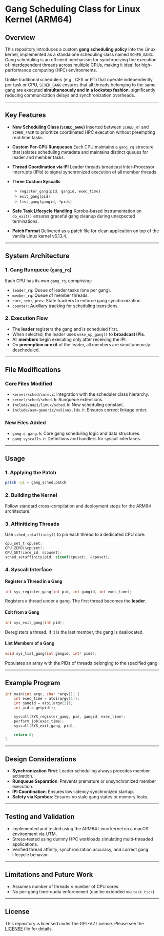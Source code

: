# Gang Scheduling Class for Linux Kernel (ARM64)

## Overview

This repository introduces a custom **gang scheduling policy** into the Linux kernel, implemented as a standalone scheduling class named `SCHED_GANG`. Gang scheduling is an efficient mechanism for synchronizing the execution of interdependent threads across multiple CPUs, making it ideal for high-performance computing (HPC) environments.

Unlike traditional schedulers (e.g., CFS or RT) that operate independently per task or CPU, `SCHED_GANG` ensures that all threads belonging to the same gang are executed **simultaneously and in a lockstep fashion**, significantly reducing communication delays and synchronization overheads.

---

## Key Features

* **New Scheduling Class (`SCHED_GANG`)**
  Inserted between `SCHED_RT` and `SCHED_FAIR` to prioritize coordinated HPC execution without preempting real-time tasks.

* **Custom Per-CPU Runqueues**
  Each CPU maintains a `gang_rq` structure that isolates scheduling metadata and maintains distinct queues for leader and member tasks.

* **Thread Coordination via IPI**
  Leader threads broadcast Inter-Processor Interrupts (IPIs) to signal synchronized execution of all member threads.

* **Three Custom Syscalls**

  * `register_gang(pid, gangid, exec_time)`
  * `exit_gang(pid)`
  * `list_gang(gangid, *pids)`

* **Safe Task Lifecycle Handling**
  Kprobe-based instrumentation on `do_exit()` ensures graceful gang cleanup during unexpected terminations.

* **Patch Format**
  Delivered as a patch file for clean application on top of the vanilla Linux kernel v6.13.4.

---

## System Architecture

### 1. Gang Runqueue (`gang_rq`)

Each CPU has its own `gang_rq`, comprising:

* `leader_rq`: Queue of leader tasks (one per gang).
* `member_rq`: Queue of member threads.
* `curr`, `next`, `prev`: State trackers to enforce gang synchronization.
* `counter`: Auxiliary tracking for scheduling transitions.

### 2. Execution Flow

* The **leader** registers the gang and is scheduled first.
* When selected, the leader uses `wake_up_gang()` to **broadcast IPIs**.
* All **members** begin executing only after receiving the IPI.
* On **preemption or exit** of the leader, all members are simultaneously descheduled.

---

## File Modifications

### Core Files Modified

* `kernel/sched/core.c`: Integration with the scheduler class hierarchy.
* `kernel/sched/sched.h`: Runqueue extensions.
* `include/uapi/linux/sched.h`: New scheduling constant.
* `include/asm-generic/vmlinux.lds.h`: Ensures correct linkage order.

### New Files Added

* `gang.c`, `gang.h`: Core gang scheduling logic and data structures.
* `gang_syscalls.c`: Definitions and handlers for syscall interfaces.

---

## Usage

### 1. Applying the Patch

```bash
patch -p1 < gang_sched.patch
```

### 2. Building the Kernel

Follow standard cross-compilation and deployment steps for the ARM64 architecture.

### 3. Affinitizing Threads

Use `sched_setaffinity()` to pin each thread to a dedicated CPU core:

```c
cpu_set_t cpuset;
CPU_ZERO(&cpuset);
CPU_SET(core_id, &cpuset);
sched_setaffinity(pid, sizeof(cpuset), &cpuset);
```

### 4. Syscall Interface

#### Register a Thread in a Gang

```c
int sys_register_gang(int pid, int gangid, int exec_time);
```

Registers a thread under a gang. The first thread becomes the **leader**.

#### Exit from a Gang

```c
int sys_exit_gang(int pid);
```

Deregisters a thread. If it is the last member, the gang is deallocated.

#### List Members of a Gang

```c
void sys_list_gang(int gangid, int* pids);
```

Populates an array with the PIDs of threads belonging to the specified gang.

---

## Example Program

```c
int main(int argc, char *argv[]) {
    int exec_time = atoi(argv[1]);
    int gangid = atoi(argv[2]);
    int pid = getpid();

    syscall(SYS_register_gang, pid, gangid, exec_time);
    perform_job(exec_time);
    syscall(SYS_exit_gang, pid);

    return 0;
}
```

---

## Design Considerations

* **Synchronization First**: Leader scheduling always precedes member activation.
* **Runqueue Separation**: Prevents premature or unsynchronized member execution.
* **IPI Coordination**: Ensures low-latency synchronized startup.
* **Safety via Kprobes**: Ensures no stale gang states or memory leaks.

---

## Testing and Validation

* Implemented and tested using the ARM64 Linux kernel on a macOS environment via UTM.
* Stress-tested using dummy HPC workloads simulating multi-threaded applications.
* Verified thread affinity, synchronization accuracy, and correct gang lifecycle behavior.

---

## Limitations and Future Work

* Assumes number of threads ≤ number of CPU cores.
* No per-gang time-quota enforcement (can be extended via `task_tick`).

---

## License

This repository is licensed under the GPL-V2 License. Please see the [LICENSE](./LICENSE) file for details.


